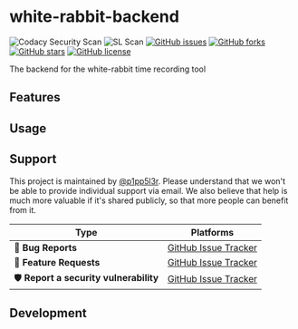 # white-rabbit-backend

![Codacy Security Scan](https://github.com/itsallcode/white-rabbit-backend/workflows/Codacy%20Security%20Scan/badge.svg)
![SL Scan](https://github.com/itsallcode/white-rabbit-backend/workflows/SL%20Scan/badge.svg)
[![GitHub issues](https://img.shields.io/github/issues/itsallcode/white-rabbit-backend.svg)](https://github.com/itsallcode/white-rabbit-backendissues)
[![GitHub forks](https://img.shields.io/github/forks/itsallcode/white-rabbit-backend.svg)](https://github.com/itsallcode/white-rabbit-backend/network)
[![GitHub stars](https://img.shields.io/github/stars/itsallcode/white-rabbit-backend.svg)](https://github.com/itsallcode/white-rabbit-backend/stargazers)
[![GitHub license](https://img.shields.io/github/license/itsallcode/white-rabbit-backend.svg)](https://github.com/itsallcode/white-rabbit-backend/LICENSE.md)


The backend for the white-rabbit time recording tool

## Features

## Usage

## Support

This project is maintained by [@p1pp5l3r](https://github.com/p1pp5l3r). Please understand that we won't be able to provide individual support via email. We also believe that help is much more valuable if it's shared publicly, so that more people can benefit from it.

| Type                   | Platforms                                                    |
| ---------------------- | ------------------------------------------------------------ |
| 🚨 **Bug Reports**      | [GitHub Issue Tracker](https://github.com/itsallcode/white-rabbit-backend/issues/new?assignees=&labels=&template=bug_report.md&title=) |
| 🎁 **Feature Requests** | [GitHub Issue Tracker](https://github.com/itsallcode/white-rabbit-backend/issues/new?assignees=&labels=&template=feature_request.md&title=) |
| 🛡 **Report a security vulnerability**      | [GitHub Issue Tracker](https://github.com/itsallcode/white-rabbit-backend/security/policy) |

## Development
